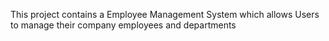 This project contains a Employee Management System which allows Users to manage their company employees and departments